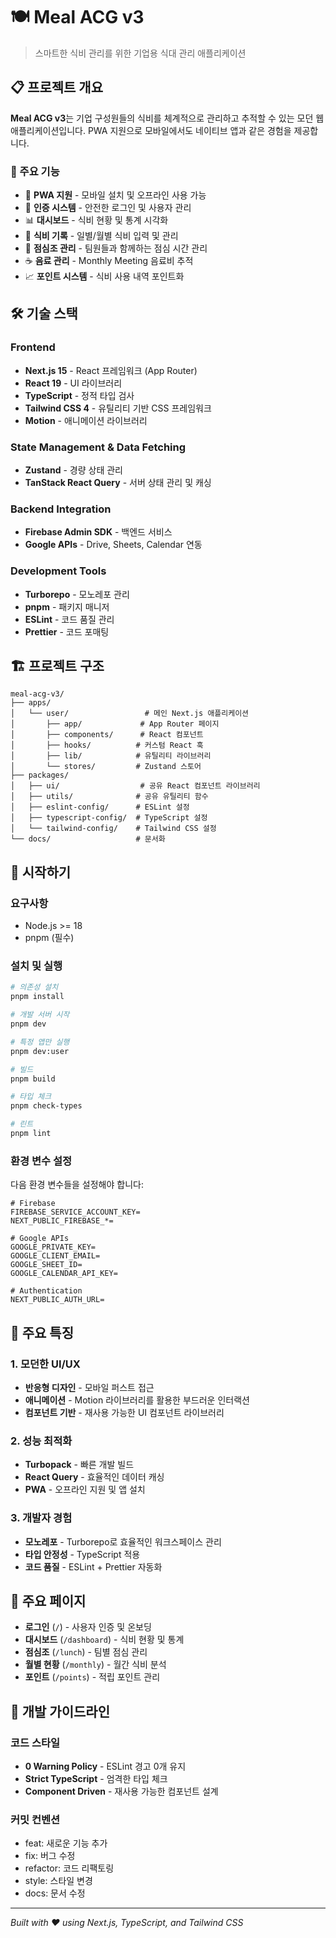 # 🍽️ Meal ACG v3

> 스마트한 식비 관리를 위한 기업용 식대 관리 애플리케이션

## 📋 프로젝트 개요

**Meal ACG v3**는 기업 구성원들의 식비를 체계적으로 관리하고 추적할 수 있는 모던 웹 애플리케이션입니다. PWA 지원으로 모바일에서도 네이티브 앱과 같은 경험을 제공합니다.

### 🎯 주요 기능

- 📱 **PWA 지원** - 모바일 설치 및 오프라인 사용 가능
- 🔐 **인증 시스템** - 안전한 로그인 및 사용자 관리
- 📊 **대시보드** - 식비 현황 및 통계 시각화
- 🍴 **식비 기록** - 일별/월별 식비 입력 및 관리
- 👥 **점심조 관리** - 팀원들과 함께하는 점심 시간 관리
- ☕ **음료 관리** - Monthly Meeting 음료비 추적
- 📈 **포인트 시스템** - 식비 사용 내역 포인트화

## 🛠️ 기술 스택

### Frontend

- **Next.js 15** - React 프레임워크 (App Router)
- **React 19** - UI 라이브러리
- **TypeScript** - 정적 타입 검사
- **Tailwind CSS 4** - 유틸리티 기반 CSS 프레임워크
- **Motion** - 애니메이션 라이브러리

### State Management & Data Fetching

- **Zustand** - 경량 상태 관리
- **TanStack React Query** - 서버 상태 관리 및 캐싱

### Backend Integration

- **Firebase Admin SDK** - 백엔드 서비스
- **Google APIs** - Drive, Sheets, Calendar 연동

### Development Tools

- **Turborepo** - 모노레포 관리
- **pnpm** - 패키지 매니저
- **ESLint** - 코드 품질 관리
- **Prettier** - 코드 포매팅

## 🏗️ 프로젝트 구조

```
meal-acg-v3/
├── apps/
│   └── user/                 # 메인 Next.js 애플리케이션
│       ├── app/             # App Router 페이지
│       ├── components/      # React 컴포넌트
│       ├── hooks/          # 커스텀 React 훅
│       ├── lib/            # 유틸리티 라이브러리
│       └── stores/         # Zustand 스토어
├── packages/
│   ├── ui/                  # 공유 React 컴포넌트 라이브러리
│   ├── utils/              # 공유 유틸리티 함수
│   ├── eslint-config/      # ESLint 설정
│   ├── typescript-config/  # TypeScript 설정
│   └── tailwind-config/    # Tailwind CSS 설정
└── docs/                   # 문서화
```

## 🚀 시작하기

### 요구사항

- Node.js >= 18
- pnpm (필수)

### 설치 및 실행

```bash
# 의존성 설치
pnpm install

# 개발 서버 시작
pnpm dev

# 특정 앱만 실행
pnpm dev:user

# 빌드
pnpm build

# 타입 체크
pnpm check-types

# 린트
pnpm lint
```

### 환경 변수 설정

다음 환경 변수들을 설정해야 합니다:

```env
# Firebase
FIREBASE_SERVICE_ACCOUNT_KEY=
NEXT_PUBLIC_FIREBASE_*=

# Google APIs
GOOGLE_PRIVATE_KEY=
GOOGLE_CLIENT_EMAIL=
GOOGLE_SHEET_ID=
GOOGLE_CALENDAR_API_KEY=

# Authentication
NEXT_PUBLIC_AUTH_URL=
```

## 🎨 주요 특징

### 1. 모던한 UI/UX

- **반응형 디자인** - 모바일 퍼스트 접근
- **애니메이션** - Motion 라이브러리를 활용한 부드러운 인터랙션
- **컴포넌트 기반** - 재사용 가능한 UI 컴포넌트 라이브러리

### 2. 성능 최적화

- **Turbopack** - 빠른 개발 빌드
- **React Query** - 효율적인 데이터 캐싱
- **PWA** - 오프라인 지원 및 앱 설치

### 3. 개발자 경험

- **모노레포** - Turborepo로 효율적인 워크스페이스 관리
- **타입 안정성** - TypeScript 적용
- **코드 품질** - ESLint + Prettier 자동화

## 📱 주요 페이지

- **로그인** (`/`) - 사용자 인증 및 온보딩
- **대시보드** (`/dashboard`) - 식비 현황 및 통계
- **점심조** (`/lunch`) - 팀별 점심 관리
- **월별 현황** (`/monthly`) - 월간 식비 분석
- **포인트** (`/points`) - 적립 포인트 관리

## 🔧 개발 가이드라인

### 코드 스타일

- **0 Warning Policy** - ESLint 경고 0개 유지
- **Strict TypeScript** - 엄격한 타입 체크
- **Component Driven** - 재사용 가능한 컴포넌트 설계

### 커밋 컨벤션

- feat: 새로운 기능 추가
- fix: 버그 수정
- refactor: 코드 리팩토링
- style: 스타일 변경
- docs: 문서 수정

---

_Built with ❤️ using Next.js, TypeScript, and Tailwind CSS_
